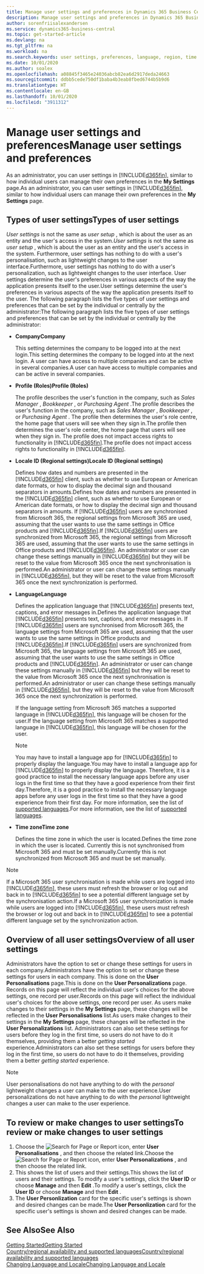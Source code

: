 ```yaml
---
title: Manage user settings and preferences in Dynamics 365 Business Central
description: Manage user settings and preferences in Dynamics 365 Business Central.
author: sorenfriisalexandersen
ms.service: dynamics365-business-central
ms.topic: get-started-article
ms.devlang: na
ms.tgt_pltfrm: na
ms.workload: na
ms.search.keywords: user settings, preferences, language, region, time zone, regional settings
ms.date: 10/01/2020
ms.author: soalex
ms.openlocfilehash: a08845f3465e24036abcb82ea6d2917deda24663
ms.sourcegitcommit: ddbb5cede750df1baba4b3eab8fbed6744b5b9d6
ms.translationtype: HT
ms.contentlocale: en-GB
ms.lasthandoff: 10/01/2020
ms.locfileid: "3911312"
---
```

# <a name="manage-user-settings-and-preferences"></a><span data-ttu-id="1dde4-103">Manage user settings and preferences</span><span class="sxs-lookup"><span data-stu-id="1dde4-103">Manage user settings and preferences</span></span>

<span data-ttu-id="1dde4-104">As an administrator, you can user settings in [!INCLUDE[d365fin](includes/d365fin_md.md)], similar to how individual users can manage their own preferences in the **My Settings** page.</span><span class="sxs-lookup"><span data-stu-id="1dde4-104">As an administrator, you can user settings in [!INCLUDE[d365fin](includes/d365fin_md.md)], similar to how individual users can manage their own preferences in the **My Settings** page.</span></span>  

## <a name="types-of-user-settings"></a><span data-ttu-id="1dde4-105">Types of user settings</span><span class="sxs-lookup"><span data-stu-id="1dde4-105">Types of user settings</span></span>

<span data-ttu-id="1dde4-106">*User settings* is not the same as *user setup* , which is about the user as an entity and the user's access in the system.</span><span class="sxs-lookup"><span data-stu-id="1dde4-106">*User settings* is not the same as *user setup* , which is about the user as an entity and the user's access in the system.</span></span> <span data-ttu-id="1dde4-107">Furthermore, user settings has nothing to do with a user's personalisation, such as lightweight changes to the user interface.</span><span class="sxs-lookup"><span data-stu-id="1dde4-107">Furthermore, user settings has nothing to do with a user's personalization, such as lightweight changes to the user interface.</span></span> <span data-ttu-id="1dde4-108">User settings determine the user's preferences in various aspects of the way the application presents itself to the user.</span><span class="sxs-lookup"><span data-stu-id="1dde4-108">User settings determine the user's preferences in various aspects of the way the application presents itself to the user.</span></span> <span data-ttu-id="1dde4-109">The following paragraph lists the five types of user settings and preferences that can be set by the individual or centrally by the administrator:</span><span class="sxs-lookup"><span data-stu-id="1dde4-109">The following paragraph lists the five types of user settings and preferences that can be set by the individual or centrally by the administrator:</span></span>

- <span data-ttu-id="1dde4-110">**Company**</span><span class="sxs-lookup"><span data-stu-id="1dde4-110">**Company**</span></span>  

  <span data-ttu-id="1dde4-111">This setting determines the company to be logged into at the next login.</span><span class="sxs-lookup"><span data-stu-id="1dde4-111">This setting determines the company to be logged into at the next login.</span></span> <span data-ttu-id="1dde4-112">A user can have access to multiple companies and can be active in several companies.</span><span class="sxs-lookup"><span data-stu-id="1dde4-112">A user can have access to multiple companies and can be active in several companies.</span></span>

- <span data-ttu-id="1dde4-113">**Profile (Roles)**</span><span class="sxs-lookup"><span data-stu-id="1dde4-113">**Profile (Roles)**</span></span>  

  <span data-ttu-id="1dde4-114">The profile describes the user's function in the company, such as *Sales Manager* , *Bookkeeper* , or *Purchasing Agent* .</span><span class="sxs-lookup"><span data-stu-id="1dde4-114">The profile describes the user's function in the company, such as *Sales Manager* , *Bookkeeper* , or *Purchasing Agent* .</span></span> <span data-ttu-id="1dde4-115">The profile then determines the user's role centre, the home page that users will see when they sign in.</span><span class="sxs-lookup"><span data-stu-id="1dde4-115">The profile then determines the user's role center, the home page that users will see when they sign in.</span></span> <span data-ttu-id="1dde4-116">The profile does not impact access rights to functionality in [!INCLUDE[d365fin](includes/d365fin_md.md)].</span><span class="sxs-lookup"><span data-stu-id="1dde4-116">The profile does not impact access rights to functionality in [!INCLUDE[d365fin](includes/d365fin_md.md)].</span></span>  

- <span data-ttu-id="1dde4-117">**Locale ID (Regional settings)**</span><span class="sxs-lookup"><span data-stu-id="1dde4-117">**Locale ID (Regional settings)**</span></span>  

  <span data-ttu-id="1dde4-118">Defines how dates and numbers are presented in the [!INCLUDE[d365fin](includes/d365fin_md.md)] client, such as whether to use European or American date formats, or how to display the decimal sign and thousand separators in amounts.</span><span class="sxs-lookup"><span data-stu-id="1dde4-118">Defines how dates and numbers are presented in the [!INCLUDE[d365fin](includes/d365fin_md.md)] client, such as whether to use European or American date formats, or how to display the decimal sign and thousand separators in amounts.</span></span> <span data-ttu-id="1dde4-119">If [!INCLUDE[d365fin](includes/d365fin_md.md)] users are synchronised from Microsoft 365, the regional settings from Microsoft 365 are used, assuming that the user wants to use the same settings in Office products and [!INCLUDE[d365fin](includes/d365fin_md.md)].</span><span class="sxs-lookup"><span data-stu-id="1dde4-119">If [!INCLUDE[d365fin](includes/d365fin_md.md)] users are synchronized from Microsoft 365, the regional settings from Microsoft 365 are used, assuming that the user wants to use the same settings in Office products and [!INCLUDE[d365fin](includes/d365fin_md.md)].</span></span> <span data-ttu-id="1dde4-120">An administrator or user can change these settings manually in [!INCLUDE[d365fin](includes/d365fin_md.md)] but they will be reset to the value from Microsoft 365 once the next synchronisation is performed.</span><span class="sxs-lookup"><span data-stu-id="1dde4-120">An administrator or user can change these settings manually in [!INCLUDE[d365fin](includes/d365fin_md.md)], but they will be reset to the value from Microsoft 365 once the next synchronization is performed.</span></span>

- <span data-ttu-id="1dde4-121">**Language**</span><span class="sxs-lookup"><span data-stu-id="1dde4-121">**Language**</span></span>  

  <span data-ttu-id="1dde4-122">Defines the application language that [!INCLUDE[d365fin](includes/d365fin_md.md)] presents text, captions, and error messages in.</span><span class="sxs-lookup"><span data-stu-id="1dde4-122">Defines the application language that [!INCLUDE[d365fin](includes/d365fin_md.md)] presents text, captions, and error messages in.</span></span> <span data-ttu-id="1dde4-123">If [!INCLUDE[d365fin](includes/d365fin_md.md)] users are synchronised from Microsoft 365, the language settings from Microsoft 365 are used, assuming that the user wants to use the same settings in Office products and [!INCLUDE[d365fin](includes/d365fin_md.md)].</span><span class="sxs-lookup"><span data-stu-id="1dde4-123">If [!INCLUDE[d365fin](includes/d365fin_md.md)] users are synchronized from Microsoft 365, the language settings from Microsoft 365 are used, assuming that the user wants to use the same settings in Office products and [!INCLUDE[d365fin](includes/d365fin_md.md)].</span></span> <span data-ttu-id="1dde4-124">An administrator or user can change these settings manually in [!INCLUDE[d365fin](includes/d365fin_md.md)] but they will be reset to the value from Microsoft 365 once the next synchronisation is performed.</span><span class="sxs-lookup"><span data-stu-id="1dde4-124">An administrator or user can change these settings manually in [!INCLUDE[d365fin](includes/d365fin_md.md)], but they will be reset to the value from Microsoft 365 once the next synchronization is performed.</span></span>

  <span data-ttu-id="1dde4-125">If the language setting from Microsoft 365 matches a supported language in [!INCLUDE[d365fin](includes/d365fin_md.md)], this language will be chosen for the user.</span><span class="sxs-lookup"><span data-stu-id="1dde4-125">If the language setting from Microsoft 365 matches a supported language in [!INCLUDE[d365fin](includes/d365fin_md.md)], this language will be chosen for the user.</span></span>  

  > [!NOTE]
  > <span data-ttu-id="1dde4-126">You may have to install a language app for [!INCLUDE[d365fin](includes/d365fin_md.md)] to properly display the language.</span><span class="sxs-lookup"><span data-stu-id="1dde4-126">You may have to install a language app for [!INCLUDE[d365fin](includes/d365fin_md.md)] to properly display the language.</span></span> <span data-ttu-id="1dde4-127">Therefore, it is a good practice to install the necessary language apps before any user logs in the first time so that they have a good experience from their first day.</span><span class="sxs-lookup"><span data-stu-id="1dde4-127">Therefore, it is a good practice to install the necessary language apps before any user logs in the first time so that they have a good experience from their first day.</span></span> <span data-ttu-id="1dde4-128">For more information, see the list of [supported languages](/dynamics365/business-central/dev-itpro/compliance/apptest-countries-and-translations).</span><span class="sxs-lookup"><span data-stu-id="1dde4-128">For more information, see the list of [supported languages](/dynamics365/business-central/dev-itpro/compliance/apptest-countries-and-translations).</span></span>  
  
- <span data-ttu-id="1dde4-129">**Time zone**</span><span class="sxs-lookup"><span data-stu-id="1dde4-129">**Time zone**</span></span>  

  <span data-ttu-id="1dde4-130">Defines the time zone in which the user is located.</span><span class="sxs-lookup"><span data-stu-id="1dde4-130">Defines the time zone in which the user is located.</span></span> <span data-ttu-id="1dde4-131">Currently this is not synchronised from Microsoft 365 and must be set manually.</span><span class="sxs-lookup"><span data-stu-id="1dde4-131">Currently this is not synchronized from Microsoft 365 and must be set manually.</span></span>  

> [!NOTE]
> <span data-ttu-id="1dde4-132">If a Microsoft 365 user synchronisation is made while users are logged into [!INCLUDE[d365fin](includes/d365fin_md.md)], these users must refresh the browser or log out and back in to [!INCLUDE[d365fin](includes/d365fin_md.md)] to see a potential different language set by the synchronisation action.</span><span class="sxs-lookup"><span data-stu-id="1dde4-132">If a Microsoft 365 user synchronization is made while users are logged into [!INCLUDE[d365fin](includes/d365fin_md.md)], these users must refresh the browser or log out and back in to [!INCLUDE[d365fin](includes/d365fin_md.md)] to see a potential different language set by the synchronization action.</span></span>

## <a name="overview-of-all-user-settings"></a><span data-ttu-id="1dde4-133">Overview of all user settings</span><span class="sxs-lookup"><span data-stu-id="1dde4-133">Overview of all user settings</span></span>

<span data-ttu-id="1dde4-134">Administrators have the option to set or change these settings for users in each company.</span><span class="sxs-lookup"><span data-stu-id="1dde4-134">Administrators have the option to set or change these settings for users in each company.</span></span> <span data-ttu-id="1dde4-135">This is done on the **User Personalisations** page.</span><span class="sxs-lookup"><span data-stu-id="1dde4-135">This is done on the **User Personalizations** page.</span></span> <span data-ttu-id="1dde4-136">Records on this page will reflect the individual user's choices for the above settings, one record per user.</span><span class="sxs-lookup"><span data-stu-id="1dde4-136">Records on this page will reflect the individual user's choices for the above settings, one record per user.</span></span> <span data-ttu-id="1dde4-137">As users make changes to their settings in the **My Settings** page, these changes will be reflected in the **User Personalisations** list.</span><span class="sxs-lookup"><span data-stu-id="1dde4-137">As users make changes to their settings in the **My Settings** page, these changes will be reflected in the **User Personalizations** list.</span></span> <span data-ttu-id="1dde4-138">Administrators can also set these settings for users before they log in the first time, so users do not have to do it themselves, providing them a better *getting started* experience.</span><span class="sxs-lookup"><span data-stu-id="1dde4-138">Administrators can also set these settings for users before they log in the first time, so users do not have to do it themselves, providing them a better *getting started* experience.</span></span>

> [!NOTE]
> <span data-ttu-id="1dde4-139">User personalisations do not have anything to do with the *personal* lightweight changes a user can make to the user experience.</span><span class="sxs-lookup"><span data-stu-id="1dde4-139">User personalizations do not have anything to do with the *personal* lightweight changes a user can make to the user experience.</span></span>

## <a name="to-review-or-make-changes-to-user-settings"></a><span data-ttu-id="1dde4-140">To review or make changes to user settings</span><span class="sxs-lookup"><span data-stu-id="1dde4-140">To review or make changes to user settings</span></span>

1. <span data-ttu-id="1dde4-141">Choose the ![Search for Page or Report](media/ui-search/search_small.png "Search for Page or Report icon") icon, enter **User Personalisations** , and then choose the related link.</span><span class="sxs-lookup"><span data-stu-id="1dde4-141">Choose the ![Search for Page or Report](media/ui-search/search_small.png "Search for Page or Report icon") icon, enter **User Personalizations** , and then choose the related link.</span></span>
2. <span data-ttu-id="1dde4-142">This shows the list of users and their settings.</span><span class="sxs-lookup"><span data-stu-id="1dde4-142">This shows the list of users and their settings.</span></span> <span data-ttu-id="1dde4-143">To modify a user's settings, click the **User ID** or choose **Manage** and then **Edit** .</span><span class="sxs-lookup"><span data-stu-id="1dde4-143">To modify a user's settings, click the **User ID** or choose **Manage** and then **Edit** .</span></span>
3. <span data-ttu-id="1dde4-144">The **User Personlization** card for the specific user's settings is shown and desired changes can be made.</span><span class="sxs-lookup"><span data-stu-id="1dde4-144">The **User Personlization** card for the specific user's settings is shown and desired changes can be made.</span></span>  

## <a name="see-also"></a><span data-ttu-id="1dde4-145">See Also</span><span class="sxs-lookup"><span data-stu-id="1dde4-145">See Also</span></span>

[<span data-ttu-id="1dde4-146">Getting Started</span><span class="sxs-lookup"><span data-stu-id="1dde4-146">Getting Started</span></span>](product-get-started.md)  
[<span data-ttu-id="1dde4-147">Country/regional availability and supported languages</span><span class="sxs-lookup"><span data-stu-id="1dde4-147">Country/regional availability and supported languages</span></span>](/dynamics365/business-central/dev-itpro/compliance/apptest-countries-and-translations)  
[<span data-ttu-id="1dde4-148">Changing Language and Locale</span><span class="sxs-lookup"><span data-stu-id="1dde4-148">Changing Language and Locale</span></span>](about-locale-language.md)  
